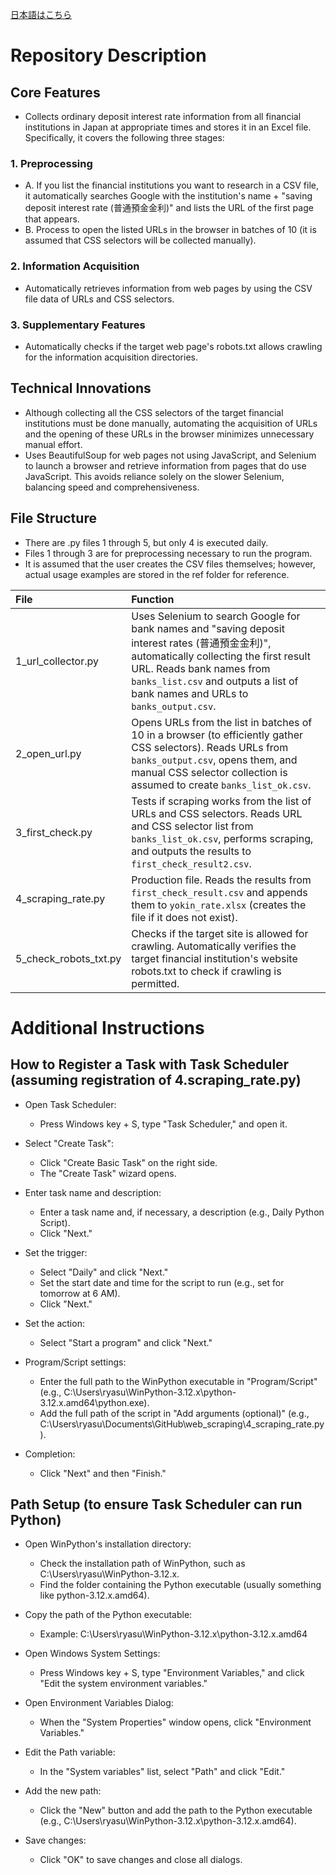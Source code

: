 [日本語はこちら](ReadMe_ja.md)    

# Repository Description
## Core Features
- Collects ordinary deposit interest rate information from all financial institutions in Japan at appropriate times and stores it in an Excel file. Specifically, it covers the following three stages:
### 1. Preprocessing
- A. If you list the financial institutions you want to research in a CSV file, it automatically searches Google with the institution's name + "saving deposit interest rate (普通預金金利)" and lists the URL of the first page that appears.
- B. Process to open the listed URLs in the browser in batches of 10 (it is assumed that CSS selectors will be collected manually).
### 2. Information Acquisition
- Automatically retrieves information from web pages by using the CSV file data of URLs and CSS selectors.
### 3. Supplementary Features
- Automatically checks if the target web page's robots.txt allows crawling for the information acquisition directories.

## Technical Innovations
- Although collecting all the CSS selectors of the target financial institutions must be done manually, automating the acquisition of URLs and the opening of these URLs in the browser minimizes unnecessary manual effort.
- Uses BeautifulSoup for web pages not using JavaScript, and Selenium to launch a browser and retrieve information from pages that do use JavaScript. This avoids reliance solely on the slower Selenium, balancing speed and comprehensiveness.

## File Structure
- There are .py files 1 through 5, but only 4 is executed daily.
- Files 1 through 3 are for preprocessing necessary to run the program.
- It is assumed that the user creates the CSV files themselves; however, actual usage examples are stored in the ref folder for reference.

| File | Function |
|:-----|:---------|
| 1_url_collector.py | Uses Selenium to search Google for bank names and "saving deposit interest rates (普通預金金利)", automatically collecting the first result URL. Reads bank names from `banks_list.csv` and outputs a list of bank names and URLs to `banks_output.csv`. |
| 2_open_url.py | Opens URLs from the list in batches of 10 in a browser (to efficiently gather CSS selectors). Reads URLs from `banks_output.csv`, opens them, and manual CSS selector collection is assumed to create `banks_list_ok.csv`. |
| 3_first_check.py | Tests if scraping works from the list of URLs and CSS selectors. Reads URL and CSS selector list from `banks_list_ok.csv`, performs scraping, and outputs the results to `first_check_result2.csv`. |
| 4_scraping_rate.py | Production file. Reads the results from `first_check_result.csv` and appends them to `yokin_rate.xlsx` (creates the file if it does not exist). |
| 5_check_robots_txt.py | Checks if the target site is allowed for crawling. Automatically verifies the target financial institution's website robots.txt to check if crawling is permitted. |



# Additional Instructions
## How to Register a Task with Task Scheduler (assuming registration of 4.scraping_rate.py)
- Open Task Scheduler:
    - Press Windows key + S, type "Task Scheduler," and open it.

- Select "Create Task":
    - Click "Create Basic Task" on the right side.
    - The "Create Task" wizard opens.

- Enter task name and description:
    - Enter a task name and, if necessary, a description (e.g., Daily Python Script).
    - Click "Next."

- Set the trigger:
    - Select "Daily" and click "Next."
    - Set the start date and time for the script to run (e.g., set for tomorrow at 6 AM).
    - Click "Next."

- Set the action:
    - Select "Start a program" and click "Next."

- Program/Script settings:
    - Enter the full path to the WinPython executable in "Program/Script" (e.g., C:\\Users\\ryasu\\WinPython-3.12.x\\python-3.12.x.amd64\\python.exe).
    - Add the full path of the script in "Add arguments (optional)" (e.g., C:\\Users\\ryasu\\Documents\\GitHub\\web_scraping\\4_scraping_rate.py).

- Completion:
    - Click "Next" and then "Finish."

## Path Setup (to ensure Task Scheduler can run Python)
- Open WinPython's installation directory:
    - Check the installation path of WinPython, such as C:\\Users\\ryasu\\WinPython-3.12.x.
    - Find the folder containing the Python executable (usually something like python-3.12.x.amd64).

- Copy the path of the Python executable:
    - Example: C:\\Users\\ryasu\\WinPython-3.12.x\\python-3.12.x.amd64

- Open Windows System Settings:
    - Press Windows key + S, type "Environment Variables," and click "Edit the system environment variables."

- Open Environment Variables Dialog:
    - When the "System Properties" window opens, click "Environment Variables."

- Edit the Path variable:
    - In the "System variables" list, select "Path" and click "Edit."

- Add the new path:
    - Click the "New" button and add the path to the Python executable (e.g., C:\\Users\\ryasu\\WinPython-3.12.x\\python-3.12.x.amd64).

- Save changes:
    - Click "OK" to save changes and close all dialogs.
